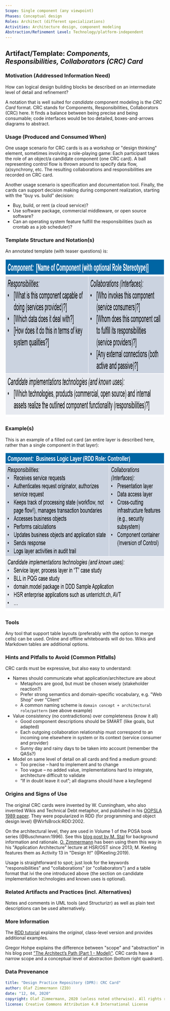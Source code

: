 ```yaml
---
Scope: Single component (any viewpoint)
Phases: Conceptual design 
Roles: Architect (different specializations)
Activities: Architecture design, component modeling 
Abstraction/Refinement Level: Technology/platform-independent
---
```



Artifact/Template: *Components, Responsibilities, Collaborators (CRC) Card*
---------------------------------------------------------------------------
<!--Alternate names or candidate names) can be listed as "Also known as " here.-->

### Motivation (Addressed Information Need) 
How can logical design building blocks be described on an intermediate level of detail and refinement? 

A notation that is well suited for *candidate* component modeling is the *CRC Card* format. CRC stands for Components, Responsibilities, Collaborators (CRC) here.  It finds a balance between being precise and being consumable; code interfaces would be too detailed, boxes-and-arrows diagrams to abstract. 


### Usage (Produced and Consumed When)
<!--AA/AS/AE, must identify the producing role and the target audience-->

One usage scenario for CRC cards is as a workshop or "design thinking" element, sometimes involving a role-playing game: Each participant takes the role of an object/a candidate component (one CRC card). A ball representing control flow is thrown around to specify data flow, (a)synchrony, etc. The resulting collaborations and responsibilities are recorded on CRC card. 

Another usage scenario is specification and documentation tool. Finally, the cards can support decision making during component realization, starting with the "buy vs. build" decision: 

* Buy, build, or rent (a cloud service)?
* Use software package, commercial middleware, or open source software? 
* Can an operating system feature fulfill the responsibilities (such as crontab as a job scheduler)?  


### Template Structure and Notation(s)

An annotated template (with teaser questions) is:

<img src="./images/ZIO-CRCCardNotationExplained.png" height="500" />
<!-- 
![CRC Card Notation Explained](./images/ZIO-CRCCardNotationExplained.png) -->

### Example(s)

This is an example of a filled out card (an entire layer is described here, rather than a single component in that layer):

<img src="./images/ZIO-CRCCardNotationExample.png" height="500" />
<!-- 
![CRC Card Notation Example](./images/ZIO-CRCCardNotationExample.png)
-->

### Tools
<!--From AA, should call out what one needs to be able to do on beginner, intermediate, advanced level; as a team -->
Any tool that support table layouts (preferably with the option to merge cells) can be used. Online and offline whiteboards will do too. Wikis and Markdown tables are additional options.


### Hints and Pitfalls to Avoid (Common Pitfalls)

CRC cards must be expressive, but also easy to understand:

* Names should communicate what application/architecture are about
    * Metaphors are good, but must be chosen wisely (stakeholder reaction?)
    * Prefer strong semantics and domain-specific vocabulary, e.g. "Web Shop" over "Client"
    * A common naming scheme is `domain concept + architectural role/pattern` (see above example)
* Value consistency (no contradictions) over completeness (know it all)
    * Good component descriptions should be SMART (like goals, but adapted)
    * Each outgoing collaboration relationship must correspond to an incoming one elsewhere in system or its context (service consumer and provider)
    * Sunny day and rainy days to be taken into account (remember the QASs?)
* Model on same level of detail on all cards and find a medium ground:
    * Too precise – hard to implement and to change 
    * Too vague – no added value, implementations hard to integrate, architecture difficult to validate
    * “If in doubt leave it out”; all diagrams should have a key/legend 


### Origins and Signs of Use
<!-- From PLOPs and from AA-->
The original CRC cards were invented by W. Cunningham, who also invented Wikis and Technical Debt metaphor, and published in his [OOPSLA 1989 paper](http://c2.com/doc/oopsla89/paper.html). They were popularized in RDD (for programming and object design level) @WirfsBrock:RDD:2002. 

On the architectural level, they are used in Volume 1 of the POSA book series (@Buschmann:1996). See this [blog post by M. Stal](http://stal.blogspot.ch/2006/12/architects-toolset-crc-cards.html) for background information and rationale. [O. Zimmermann](https://www.ifs.hsr.ch/Olaf-Zimmermann.11623.0.html?&L=4) has been using them this way in his "Application Architecture" lecture at HSR/OST since 2013; M. Keeling features them as Activity 13 in "Design It!" (@Keeling:2019).

Usage is straightforward to spot; just look for the keywords "responsibilities" and "collaborations" (or "collaborators") and a table format that ivi the one introduced above (the section on candidate implementation technologies and known uses is optional). <!-- added by ZIO -->


### Related Artifacts and Practices (incl. Alternatives)
<!--in DPR/OLAF and elsewhere-->

Notes and comments in UML tools (and Structurizr) as well as plain text descriptions can be used alternatively.  


### More Information
The [RDD tutorial](http://www.wirfs-brock.com/PDFs/A_Brief-Tour-of-RDD.pdf) explains the *original*, class-level version and provides additional examples.

Gregor Hohpe explains the difference between "scope" and "abstraction" in his blog post ["The Architect’s Path (Part 1 - Model)"](https://architectelevator.com/architecture/architect-path/). CRC cards have a narrow scope and a conceptual level of abstraction (bottom right quadrant).


### Data Provenance 

```yaml
title: "Design Practice Repository (DPR): CRC Card"
author: Olaf Zimmermann (ZIO)
date: "12, 04, 2020"
copyright: Olaf Zimmermann, 2020 (unless noted otherwise). All rights reserved.
license: Creative Commons Attribution 4.0 International License
```

<!--
# References
[C-99]: # (Comment: References will be added here automatically when using -bibliography option of pandoc command)
-->